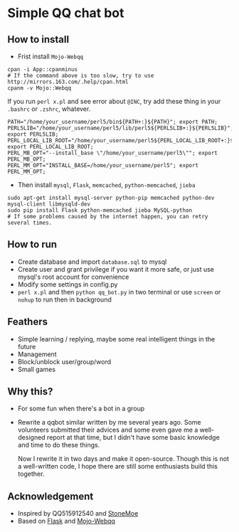 # Simple QQ chat bot

## How to install

- Frist install `Mojo-Webqq`

```shell
cpan -i App::cpanminus
# If the command above is too slow, try to use http://mirrors.163.com/.help/cpan.html
cpanm -v Mojo::Webqq
```

  If you run `perl x.pl` and see error about `@INC`, try add these thing in your `.bashrc` or `.zshrc`, whatever.
```shell
PATH="/home/your_username/perl5/bin${PATH+:}${PATH}"; export PATH;
PERL5LIB="/home/your_username/perl5/lib/perl5${PERL5LIB+:}${PERL5LIB}"; export PERL5LIB;
PERL_LOCAL_LIB_ROOT="/home/your_username/perl5${PERL_LOCAL_LIB_ROOT+:}${PERL_LOCAL_LIB_ROOT}"; export PERL_LOCAL_LIB_ROOT;
PERL_MB_OPT="--install_base \"/home/your_username/perl5\""; export PERL_MB_OPT;
PERL_MM_OPT="INSTALL_BASE=/home/your_username/perl5"; export PERL_MM_OPT;
```

- Then install `mysql`, `Flask`, `memcached`, `python-memcached`, `jieba`

```shell
sudo apt-get install mysql-server python-pip memcached python-dev mysql-client libmysqld-dev
sudo pip install Flask python-memcached jieba MySQL-python
# If some problems caused by the internet happen, you can retry several times.
```

## How to run

- Create database and import `database.sql` to mysql
- Create user and grant privilege if you want it more safe, or just use mysql's root account for convenience
- Modify some settings in config.py
- `perl x.pl` and then `python qq_bot.py` in two terminal or use `screen` or `nohup` to run then in background

## Feathers

- Simple learning / replying, maybe some real intelligent things in the future
- Management
- Block/unblock user/group/word
- Small games

## Why this?

- For some fun when there's a bot in a group
- Rewrite a qqbot similar written by me several years ago.
Some volunteers submitted their advices and some even gave me a well-designed report at that time,
but I didn't have some basic knowledge and time to do these things.

    Now I rewrite it in two days and make it open-source.
Though this is not a well-written code,
I hope there are still some enthusiasts build this together.

## Acknowledgement

- Inspired by QQ515912540 and [StoneMoe](https://github.com/StoneMoe/TQ-Bridge-Lite)
- Based on [Flask](https://github.com/mitsuhiko/flask) and [Mojo-Webqq](https://github.com/sjdy521/Mojo-Webqq/)

